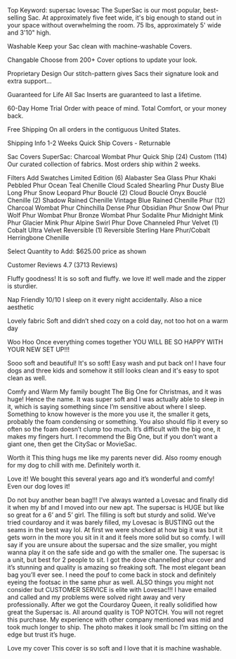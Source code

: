 Top Keyword: supersac lovesac
The SuperSac is our most popular, best-selling Sac. At approximately five feet wide, it's big enough to stand out in your space without overwhelming the room. 75 lbs, approximately 5' wide and 3'10" high.

Washable
Keep your Sac clean with machine-washable Covers.

Changable
Choose from 200+ Cover options to update your look.

Proprietary Design
Our stitch-pattern gives Sacs their signature look and extra support...

Guaranteed for Life
All Sac Inserts are guaranteed to last a lifetime.

60-Day Home Trial
Order with peace of mind. Total Comfort, or your money back.

Free Shipping
On all orders in the contiguous United States.

Shipping Info
1-2 Weeks
Quick Ship Covers - Returnable

Sac Covers
SuperSac: Charcoal Wombat Phur
Quick Ship (24)
Custom (114)
Our curated collection of fabrics. Most orders ship within 2 weeks.

Filters
Add Swatches
Limited Edition (6)
Alabaster Sea Glass Phur
Khaki Pebbled Phur
Ocean Teal Chenille
Cloud Scaled Shearling Phur
Dusty Blue Long Phur
Snow Leopard Phur
Bouclé (2)
Cloud Bouclé
Onyx Bouclé
Chenille (2)
Shadow Rained Chenille
Vintage Blue Rained Chenille
Phur (12)
Charcoal Wombat Phur
Chinchilla Dense Phur
Obsidian Phur
Snow Owl Phur
Wolf Phur
Wombat Phur
Bronze Wombat Phur
Sodalite Phur
Midnight Mink Phur
Glacier Mink Phur
Alpine Swirl Phur
Dove Channeled Phur
Velvet (1)
Cobalt Ultra Velvet
Reversible (1)
Reversible Sterling Hare Phur/Cobalt Herringbone Chenille

Select Quantity to Add:
$625.00
price as shown

Customer Reviews
4.7
(3713 Reviews)

Fluffy goodness!
It is so soft and fluffy. we love it! well made and the zipper is sturdier.

Nap Friendly
10/10 I sleep on it every night accidentally. Also a nice aesthetic

Lovely fabric
Soft and didn’t shed cozy on a cold day, not too hot on a warm day

Woo Hoo
Once everything comes together YOU WILL BE SO HAPPY WITH YOUR NEW SET UP!!!

Sooo soft and beautiful!
It's so soft! Easy wash and put back on! I have four dogs and three kids and somehow it still looks clean and it's easy to spot clean as well.

Comfy and Warm
My family bought The Big One for Christmas, and it was huge! Hence the name. It was super soft and I was actually able to sleep in it, which is saying something since I’m sensitive about where I sleep. Something to know however is the more you use it, the smaller it gets, probably the foam condensing or something. You also should flip it every so often so the foam doesn’t clump too much. It’s difficult with the big one, it makes my fingers hurt. I recommend the Big One, but if you don’t want a giant one, then get the CitySac or MovieSac.

Worth it
This thing hugs me like my parents never did. Also roomy enough for my dog to chill with me. Definitely worth it.

Love it!
We bought this several years ago and it’s wonderful and comfy! Even our dog loves it!

Do not buy another bean bag!!!
I’ve always wanted a Lovesac and finally did it when my bf and I moved into our new apt. The supersac is HUGE but like so great for a 6’ and 5’ girl. The filling is soft but sturdy and solid. We’ve tried courdaroy and it was barely filled, my Lovesac is BUSTING out the seams in the best way lol. At first we were shocked at how big it was but it gets worn in the more you sit in it and it feels more solid but so comfy. I will say if you are unsure about the supersac and the size smaller, you might wanna play it on the safe side and go with the smaller one. The supersac is a unit, but best for 2 people to sit. I got the dove channelled phur cover and it’s stunning and quality is amazing so freaking soft. The most elegant bean bag you’ll ever see. I need the pouf to come back in stock and definitely eyeing the footsac in the same phur as well. ALSO things you might not consider but CUSTOMER SERVICE is elite with Lovesac!!! I have emailed and called and my problems were solved right away and very professionally. After we got the Courdaroy Queen, it really solidified how great the Supersac is. All around quality is TOP NOTCH. You will not regret this purchase. My experience with other company mentioned was mid and took much longer to ship. The photo makes it look small bc I’m sitting on the edge but trust it’s huge.

Love my cover
This cover is so soft and I love that it is machine washable.